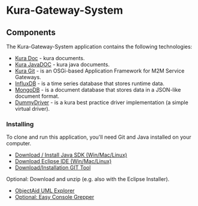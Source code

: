 # Kura-Gateway-System

## Components

The Kura-Gateway-System application contains the following technologies:

* [Kura Doc](http://eclipse.github.io/kura/intro/intro.html) - kura documents.
* [Kura JavaDOC](https://download.eclipse.org/kura/docs/api/4.0.0/apidocs/) - kura java documents.
* [Kura Git](https://github.com/eclipse/kura) - is an OSGi-based Application Framework for M2M Service Gateways.
* [InfluxDB](https://github.com/mongodb/mongo) - is a time series database that stores runtime data.
* [MongoDB](https://github.com/mongodb/mongo) - is a document database that stores data in a JSON-like document format.
* [DummyDriver](https://github.com/mongodb/mongo) - is a kura best practice driver implementation (a simple virtual driver).

### Installing

To clone and run this application, you'll need Git and Java installed on your computer.

* [Download / Install Java SDK (Win/Mac/Linux)](https://jdk.java.net/java-se-ri/8-MR3)
* [Download Eclipse IDE (Win/Mac/Linux)](https://www.eclipse.org/downloads/packages/release/2020-03/r/eclipse-ide-enterprise-java-developers-includes-incubating-components)
* [Download/Installation GIT Tool](https://git-scm.com/)

Optional: Download and unzip (e.g. also with the Eclipse Installer).

* [ObjectAid UML Explorer](https://www.objectaid.com/install-objectaid)
* [Optional: Easy Console Grepper](https://marketplace.eclipse.org/content/easy-console-grepper)
